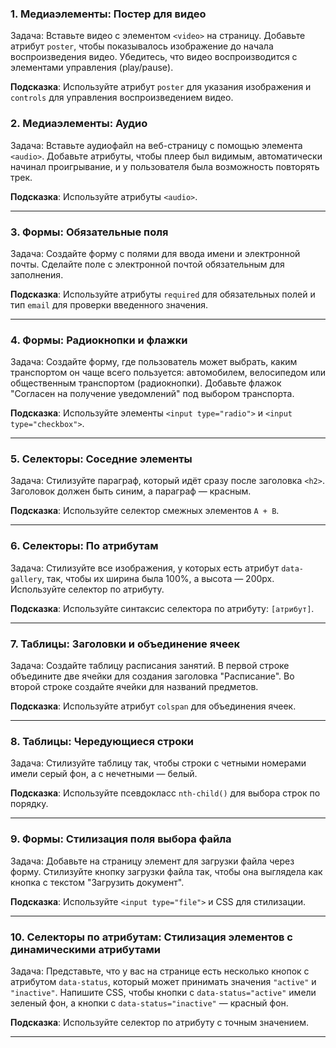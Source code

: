 ### 1. **Медиаэлементы: Постер для видео**
   Задача: Вставьте видео с элементом `<video>` на страницу. Добавьте атрибут `poster`, чтобы показывалось изображение до начала воспроизведения видео. Убедитесь, что видео воспроизводится с элементами управления (play/pause).

   **Подсказка**: Используйте атрибут `poster` для указания изображения и `controls` для управления воспроизведением видео.



### 2. **Медиаэлементы: Аудио**
   Задача: Вставьте аудиофайл на веб-страницу с помощью элемента `<audio>`. Добавьте атрибуты, чтобы плеер был видимым, автоматически начинал проигрывание, и у пользователя была возможность повторять трек.

   **Подсказка**: Используйте атрибуты `<audio>`.

---

### 3. **Формы: Обязательные поля**
   Задача: Создайте форму с полями для ввода имени и электронной почты. Сделайте поле с электронной почтой обязательным для заполнения.

   **Подсказка**: Используйте атрибуты `required` для обязательных полей и тип `email` для проверки введенного значения.

---

### 4. **Формы: Радиокнопки и флажки**
   Задача: Создайте форму, где пользователь может выбрать, каким транспортом он чаще всего пользуется: автомобилем, велосипедом или общественным транспортом (радиокнопки). Добавьте флажок "Согласен на получение уведомлений" под выбором транспорта.

   **Подсказка**: Используйте элементы `<input type="radio">` и `<input type="checkbox">`.

---

### 5. **Селекторы: Соседние элементы**
   Задача: Стилизуйте параграф, который идёт сразу после заголовка `<h2>`. Заголовок должен быть синим, а параграф — красным.

   **Подсказка**: Используйте селектор смежных элементов `A + B`.

---

### 6. **Селекторы: По атрибутам**
   Задача: Стилизуйте все изображения, у которых есть атрибут `data-gallery`, так, чтобы их ширина была 100%, а высота — 200px. Используйте селектор по атрибуту.

   **Подсказка**: Используйте синтаксис селектора по атрибуту: `[атрибут]`.

---

### 7. **Таблицы: Заголовки и объединение ячеек**
   Задача: Создайте таблицу расписания занятий. В первой строке объедините две ячейки для создания заголовка "Расписание". Во второй строке создайте ячейки для названий предметов.

   **Подсказка**: Используйте атрибут `colspan` для объединения ячеек.

---

### 8. **Таблицы: Чередующиеся строки**
   Задача: Стилизуйте таблицу так, чтобы строки с четными номерами имели серый фон, а с нечетными — белый.

   **Подсказка**: Используйте псевдокласс `nth-child()` для выбора строк по порядку.

---

### 9. **Формы: Стилизация поля выбора файла**
   Задача: Добавьте на страницу элемент для загрузки файла через форму. Стилизуйте кнопку загрузки файла так, чтобы она выглядела как кнопка с текстом "Загрузить документ".

   **Подсказка**: Используйте `<input type="file">` и CSS для стилизации.

---

### 10. **Селекторы по атрибутам: Стилизация элементов с динамическими атрибутами**
   Задача: Представьте, что у вас на странице есть несколько кнопок с атрибутом `data-status`, который может принимать значения `"active"` и `"inactive"`. Напишите CSS, чтобы кнопки с `data-status="active"` имели зеленый фон, а кнопки с `data-status="inactive"` — красный фон.

   **Подсказка**: Используйте селектор по атрибуту с точным значением.
  
--- 
